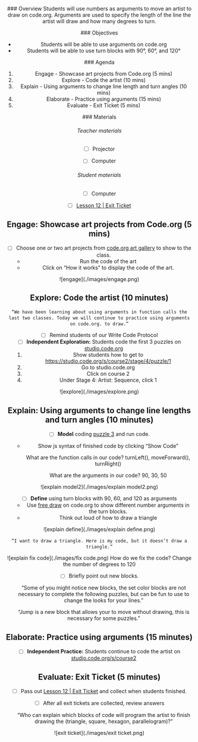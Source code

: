 <header title='coding with arguments in code.org' subtitle='plugged'/>

<notable>

<iconp src='/icons/activity.png'>### Overview</iconp>
Students will use numbers as arguments to move an artist to draw on code.org. Arguments are used to specify the length of the line the artist will draw and how many degrees to turn.


<iconp src='/icons/objectives.png'>### Objectives</iconp>

- Students will be able to use arguments on code.org
- Students will be able to use turn blocks with 90°, 60°, and 120°

<iconp src='/icons/agenda.png'>### Agenda</iconp>

1. Engage - Showcase art projects from Code.org (5 mins)
2. Explore - Code the artist (10 mins)
3. Explain - Using arguments to change line length and turn angles (10 mins)
4. Elaborate - Practice using arguments (15 mins)
5. Evaluate - Exit Ticket (5 mins)


<note>

<iconp src='/icons/materials.png'>### Materials</iconp>

###### Teacher materials
- [ ] Projector
- [ ] Computer


###### Student materials
- [ ] Computer
- [ ] [Lesson 12 | Exit Ticket][worksheet]



</note>
<pagebreak/>

## Engage: Showcase art projects from Code.org (5 mins)

- [ ] Choose one or two art projects from [code.org art gallery][art gallery] to show to the class.
	- Run the code of the art
	- Click on “How it works” to display the code of the art.

<note title='code.org art gallery'>
![engage](./images/engage.png)
</note>




## Explore: Code the artist (10 minutes)

	“We have been learning about using arguments in function calls the last two classes. Today we will continue to practice using arguments on code.org. to draw.”

- [ ] Remind students of our Write Code Protocol
- [ ] **Independent Exploration:** Students code the first 3 puzzles on [studio.code.org][code.org artist]
	1. Show students how to get to https://studio.code.org/s/course2/stage/4/puzzle/1
	1. Go to studio.code.org
	1. Click on course 2
	1. Under Stage 4: Artist: Sequence, click 1

<note title='Course 2: Stage 4: Artist: Sequence'>
![explore](./images/explore.png)
</note>

## Explain: Using arguments to change line lengths and turn angles (10 minutes)

- [ ] **Model** coding [puzzle 3][puzzle 3] and run code.
	- Show js syntax of finished code by clicking “Show Code”

		<iconp type='question'> What are the function calls in our code? </iconp>
		<iconp type='answer'>turnLeft(), moveForward(), turnRight()</iconp>

		<iconp type='question'> What are the arguments in our code? </iconp>
		<iconp type='answer'>90, 30, 50</iconp>

<note title='Show Code'>
![explain model2](./images/explain model2.png)
</note>



- [ ] **Define** using turn blocks with 90, 60, and 120 as arguments
	- Use [free draw][free draw] on code.org to show different number arguments in the turn blocks.
	- Think out loud of how to draw a triangle
<note>
![explain define](./images/explain define.png)
</note>

	“I want to draw a triangle. Here is my code, but it doesn’t draw a triangle.”

![explain fix code](./images/fix code.png)
		<iconp type='question'> How do we fix the code? </iconp>
		<iconp type='answer'>Change the number of degrees to 120</iconp>




- [ ] Briefly point out new blocks.

	“Some of you might notice new blocks, the set color blocks are not necessary to complete the following puzzles, but can be fun to use to change the looks for your lines.”

	“Jump is a new block that allows your to move without drawing, this is necessary for some puzzles.”

## Elaborate: Practice using arguments (15 minutes)

- [ ] **Independent Practice:** Students continue to code the artist on [studio.code.org/s/course2][code.org artist]

## Evaluate: Exit Ticket (5 minutes)

- [ ] Pass out [Lesson 12 | Exit Ticket][worksheet] and collect when students finished.
- [ ] After all exit tickets are collected, review answers

	“Who can explain which blocks of code will program the artist to finish drawing the (triangle, square, hexagon, parallelogram)?”

<note>
![exit ticket](./images/exit ticket.png)
</note>


</notable>

[worksheet]: ../../worksheets/lesson12-wrapup.pdf
[art gallery]: https://studio.code.org/gallery/art
[code.org artist]: https://studio.code.org/s/course2/stage/4/puzzle/1
[puzzle 3]: https://studio.code.org/s/course2/stage/4/puzzle/3
[free draw]: https://studio.code.org/s/course2/stage/4/puzzle/10
